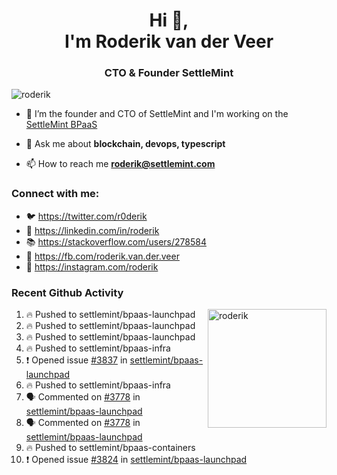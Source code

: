 <h1 align="center">Hi 👋,<br/> I'm Roderik van der Veer</h1>
<h3 align="center">CTO & Founder SettleMint</h3>

<p align="left"> <img src="https://komarev.com/ghpvc/?username=roderik" alt="roderik" /> </p>

- 🔭 I’m the founder and CTO of SettleMint and I'm working on the [SettleMint BPaaS](https://settlemint.com)

- 💬 Ask me about **blockchain, devops, typescript**

- 📫 How to reach me **roderik@settlemint.com**



### Connect with me:

- 🐦 https://twitter.com/r0derik
- 🏢 https://linkedin.com/in/roderik
- 📚 https://stackoverflow.com/users/278584
- 🙊 https://fb.com/roderik.van.der.veer
- 📸 https://instagram.com/roderik

### Recent Github Activity
<img src="https://github-readme-stats.vercel.app/api?username=roderik&show_icons=true&count_private=true" alt="roderik" align="right" height="190" />

<!--START_SECTION:activity-->
1. 🔥 Pushed to settlemint/bpaas-launchpad
2. 🔥 Pushed to settlemint/bpaas-launchpad
3. 🔥 Pushed to settlemint/bpaas-launchpad
4. 🔥 Pushed to settlemint/bpaas-infra
5. ❗️ Opened issue [#3837](https://github.com/settlemint/bpaas-launchpad/issues/3837) in [settlemint/bpaas-launchpad](https://github.com/settlemint/bpaas-launchpad)
6. 🔥 Pushed to settlemint/bpaas-infra
7. 🗣 Commented on [#3778](https://github.com/settlemint/bpaas-launchpad/issues/3778) in [settlemint/bpaas-launchpad](https://github.com/settlemint/bpaas-launchpad)
8. 🗣 Commented on [#3778](https://github.com/settlemint/bpaas-launchpad/issues/3778) in [settlemint/bpaas-launchpad](https://github.com/settlemint/bpaas-launchpad)
9. 🔥 Pushed to settlemint/bpaas-containers
10. ❗️ Opened issue [#3824](https://github.com/settlemint/bpaas-launchpad/issues/3824) in [settlemint/bpaas-launchpad](https://github.com/settlemint/bpaas-launchpad)
<!--END_SECTION:activity-->